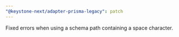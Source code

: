 ```yaml
---
"@keystone-next/adapter-prisma-legacy": patch
---
```


Fixed errors when using a schema path containing a space character.
